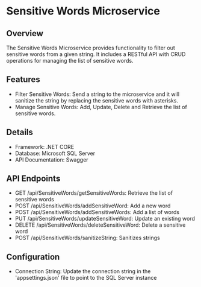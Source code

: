 # Sensitive Words Microservice

## Overview

The Sensitive Words Microservice provides functionality to filter out sensitive words from a given string. It includes a RESTful API with CRUD operations for managing the list of sensitive words.

## Features

- Filter Sensitive Words: Send a string to the microservice and it will sanitize the string by replacing the sensitive words with asterisks.
- Manage Sensitive Words: Add, Update, Delete and Retrieve the list of sensitive words.

## Details
- Framework: .NET CORE
- Database: Microsoft SQL Server
- API Documentation: Swagger

## API Endpoints
- GET /api/SensitiveWords/getSensitiveWords: Retrieve the list of sensitive words
- POST /api/SensitiveWords/addSensitiveWord: Add a new word
- POST /api/SensitiveWords/addSensitiveWords: Add a list of words
- PUT /api/SensitiveWords/updateSensitiveWord: Update an existing word
- DELETE /api/SensitiveWords/deleteSensitiveWord: Delete a sensitive word
- POST /api/SensitiveWords/sanitizeString: Sanitizes strings

## Configuration
- Connection String: Update the connection string in the 'appsettings.json' file to point to the SQL Server instance
